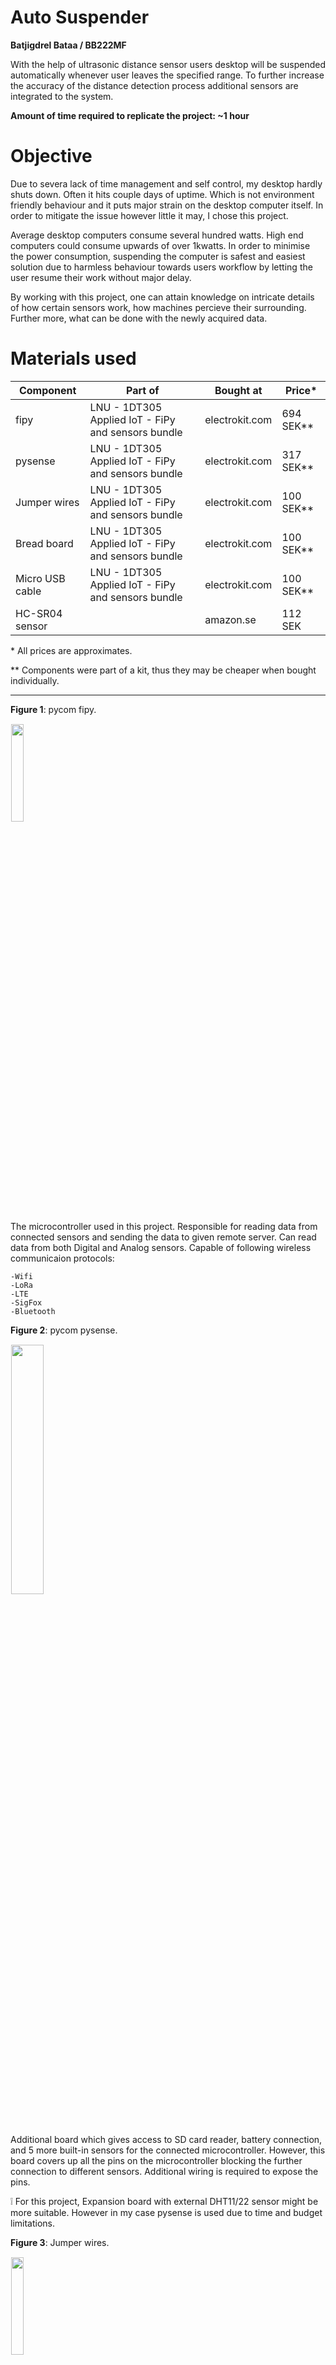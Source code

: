 # Auto Suspender

**Batjigdrel Bataa / BB222MF**

With the help of ultrasonic distance sensor users desktop will be suspended automatically whenever user leaves the specified range. To further
increase the accuracy of the distance detection process additional sensors are integrated to the system.

**Amount of time required to replicate the project: ~1 hour**

# Objective

Due to severa lack of time management and self control, my desktop hardly shuts down. Often it hits couple days of uptime. Which is not environment
friendly behaviour and it puts major strain on the desktop computer itself. In order to mitigate the issue however little it may, I chose this project.

Average desktop computers consume several hundred watts. High end computers could consume upwards of over 1kwatts. In order to minimise the power
consumption, suspending the computer is safest and easiest solution due to harmless behaviour towards users workflow by letting the user resume 
their work without major delay. 

By working with this project, one can attain knowledge on intricate details of how certain sensors work, how machines percieve their surrounding.
Further more, what can be done with the newly acquired data.

# Materials used

Component | Part of | Bought at | Price* 
-| -| -| -
fipy                 |LNU - 1DT305 Applied IoT - FiPy and sensors bundle | electrokit.com | 694 SEK**
pysense              |LNU - 1DT305 Applied IoT - FiPy and sensors bundle | electrokit.com | 317 SEK**
Jumper wires         |LNU - 1DT305 Applied IoT - FiPy and sensors bundle | electrokit.com | 100 SEK**
Bread board          |LNU - 1DT305 Applied IoT - FiPy and sensors bundle | electrokit.com | 100 SEK**
Micro USB cable      |LNU - 1DT305 Applied IoT - FiPy and sensors bundle | electrokit.com | 100 SEK**
HC-SR04 sensor       || amazon.se | 112 SEK

\* All prices are approximates.

\** Components were part of a kit, thus they may be cheaper when bought individually.


---

**Figure 1**: pycom fipy. 

<img style="display:block; padding:1px;border:1px #eee;width:20%;" src="./images/fipy.png" />

The microcontroller used in this project. Responsible for reading data from connected sensors and sending the data to given remote server. Can 
read data from both Digital and Analog sensors. Capable of following wireless communicaion protocols:

    -Wifi 
    -LoRa
    -LTE
    -SigFox 
    -Bluetooth

**Figure 2**: pycom pysense. 

<img style="display:block; padding:1px;border:1px #eee;width:32%;" src="./images/PysenseII.png" />

Additional board which gives access to SD card reader, battery connection, and 5 more built-in sensors for the connected microcontroller. However,
this board covers up all the pins on the microcontroller blocking the further connection to different sensors. Additional wiring is required to
expose the pins.

:grey_exclamation: For this project, Expansion board with external DHT11/22 sensor might be more suitable. However in my case pysense is 
used due to time and budget limitations.

**Figure 3**: Jumper wires. 

<img style="display:block; padding:1px;border:1px #eee;width:20%;" src="./images/JumperWires.png" />

Main connection method used in this project. It is a Male-to-Male type.

**Figure 4**: Bread board. 

<img style="display:block; padding:1px;border:1px #eee;width:30%;" src="./images/BreadBoard.png" />

Serve as a base of connection. Board is divided into two halves. Each halve has horzintal internal connection. Meaning, under the hood 'a' pin 
is connected to 'b' ping next to it, same goes for rest of the pin untill 'e'. The right half of the board follows same pattern, letter 'f'
through 'j' is connected but not with the any pin above or below the row. Only exception is power rails denoted by the red and blue lines along
the left and right edges. Unlike general pins in the middle, power pins are connected vertically, along coloured lines.

**Figure 5**: HC-SR04 ultrasonic distance sensor. 

<img style="display:block; padding:1px;border:1px #eee;width:20%;" src="./images/HC-SR04.png" />

A sensor that uses ultrasonic sound wave to detect the distance. It sends sound wave then catches the echo of it when it bounces back on 
nearest object. Speed of sound will be used to complete the calculation. 


# Computer setup 

With the components at hand, next thing to prepare is how the software side of things are handled. First, text editor of choice, I have used the 
Visual Studio Code, a well known main stream IDE. However plugin for interfacing with the microcontroller behaves oddly in certain scenario on 
my machine when using Visual Studio Code. Thus, uploading and interacting with the microcontroller will be handled by Atom IDE. Specifically 
PyMakr plugin on Atom IDE. If you comfortable with using Atom, I suggest solely using Atom since you won't have to juggle between programs. 
On the other hand, if you have a prefered text editor, you can use that to write the code and use Atoms PyMakr plugin to only run and upload
the code to microcontroller.

## Steps - Can be followed on Arch Linux

1. Installing Atom
```
yay -S atom
```

The package manager should take care of all the dependencies. In case installation process yield conflict error concerning Node.js, try removing
any existing version of Node.js from your system. Reason is Atom uses older version of Node.js as of writing this.

2. Installing PyMakr

After installing Atom, a plugin called PyMakr is required to connect to the microcontroller. Installation process is illustrated in the following
[link](https://docs.pycom.io/gettingstarted/software/atom/).

3. Updating firmware

Finally, it is recommended to update the firmware of your microcontroller. With pycom devices, official program is provided from the vendor, which 
can be downloaded from the following [link](https://software.pycom.io/downloads/linux-1.16.5.html). When doing so on Linux additional packages are 
required.

```
pacman -S dialog
pacman -S python-pyserial
```


# Putting everything together:

**Figure 6**: Wiring. 

<img style="display:block;margin:1px auto;padding:1px;border:1px #eee;width:100%;" src="./images/WiringOfAutoSuspend.png" />

Connection between pysense and fipy follows exact connection of how it would have connected if we plug the two directly. Only difference is our 
connection leave some of the fipys pins exposed. By doing so, we can attach the external HC-SR04 sensor. Which has 4 pins, Vcc, Trig, Echo, Gnd. Vcc pin
is connected to 5v rail on the bottom which draws power from left most pin on the top of fipy; orientation follows the picture shown on figure 6.
The external sensor is grounded on top most rail of the breadboard which is connected to second pin from the top left of fipy, next to the 5v pin.
Afterwards, Trig pin is connected to bottom fourth pin from the right. Finally, Echo ping is connected right next to the Trig pin.

As our system will be used indoor next to the desktop, power will be  provided from the desktop itself. Meaning, power consumption of the system should
not be a issue. If the microcontroller is connected to USB 3.0 port it can deliver up to 900mA current. According to the official 
documentation fipy consumes 137mA when in WiFi client mode. Additionally, HC-SR04 sensor consumes 15mA when actively working. The total
current consumption of the system sums up to ~152mA which puts it roughly around Low-power device category of USB 3.0 power standars. Finally, since 
USB 3.0/2.0 is 5v, total power consumption of the system will be 0.76 watts.

# Platform

Auto Suspender uses Node Red for managing the data recieved from the microcontroller by filtering, transmiting, and executing. The platform is 
chosen due to how much possiblity it offers. Since it is self hosted and offers drag-n-drop style coding blocks, a functionality user can achieve
is vast. Thus the platform is chosen without doubt. 

As I mentioned above, this platform is self hosted, meaning no additional fee is required than operational cost of the host machine.

**Figure 7**: Node-Red input options. 

<img style="display:block;padding:1px;border:1px #eee;width:80%;" src="./images/Node-RED.png" />

Node-Red can recieve packets from the microcontroller through UDP, TCP, MQTT and few more options. In this project UDP protocol will be used due
to ease of use. Furthermore, other options doesn't offer noticeable difference in our use case. The UDP message will contain JSON formated 
message. 

**Figure 8**: Node-Red 'function' block. 

<img style="display:block;width:40%;" src="./images/functionBlock.png" />

With the message recieved at Node-Red, 'function' blocks can be used to filter the specific data from the message. After filtered, 
message can be sent to chosen dashboard node to be illustrated. Furthermore, addendum to showing the data on the dashboard, filtered data can be 
uploaded to connected MongoDB; Node-Red offers dedicated block for this. 

**Figure 9**: Node-Red 'exec' block. 

<img style="display:block;width:40%;" src="./images/execBlock.png" />

Finally, Node-Red can execute given system commands through its 'exec'
block. Command to execute can be provided from either the message sent from the microcontroller or from the block itself.

Cloud based platform features are limited to what the vendor provides thus Node-Red should offer more options. On the downside it may lack when 
it comes to visual aesthetics. However, as that is not the main concern of this project it won't affect the choice. 

Scaleability considred, since this system is meant for single user Node-Red should be able to handle the demand with ease. 

# The code

Calculating the distance
---
Ultrasonic distance sensor works by sending high-frequency(40kHz) sound waves from the *Trigger* pin then catching the bounced echo on *Echo* pin.
```python
ECHO = Pin('P10', mode=Pin.IN) 
TRIGGER = Pin('P9', mode=Pin.OUT)
```
In order to ouput a soundwave, mode of the pin connected to *Trigger* should be *OUT*. As for the *Echo* it should be *IN*.  According to the 
connection diagram on *Figure 6*, pins mentioned above will be *P10* and *P9*.

```python
def calculateTime():
    # TRIGGER pulse LOW for 2us (just in case)
    TRIGGER(0)
    utime.sleep_us(2)
    # TRIGGER HIGH for a 10us pulse
    TRIGGER(1)
    utime.sleep_us(10)
    TRIGGER(0)

    # Wait for the rising edge of the ECHO then start timer
    while ECHO() == 0:
        pass
    start = utime.ticks_us()

    # Wait for end of ECHO pulse then stop timer
    while ECHO() == 1:
        pass
    finish = utime.ticks_us()

    # Pause for 20ms to prevent overlapping ECHOs
    utime.sleep_ms(20)

    return (utime.ticks_diff(start, finish))
```
In the *calculateTime* method, sound wave is emited for duration of 10 nano seconds. Afterwards, starting time of the emission noted on 
*start* variable. Finally, when *Echo* pin recieves a sound wave, time it arrived is saved on *finish* variable. At the end of the method,
it returns time difference between the two noted time. Which indicates round trip time of the sound wave.

```python
def calculateDistance(temp):
    # SoundSpeed = 20.05 * (Tk)**0.5
    # Tk = 273.15 + Tc
    soundSpeed = 20.05 * (273.16 + temp) ** 0.5
    print("Speed of sound in current environment: ", round(soundSpeed))

    # Distance to an object = ((speed of sound in the air)*time)/2
    time = calculateTime()
    soundSpeed /= -10000
    distance = (time * soundSpeed)/2
    print("Distance from the monitor to user: ", round(distance), "cm.")
    return round(distance)
```
The *calculateDistance* method uses speed of sound and the time from previous method to calculate distance between the sensor and any object in
front of it. During the calculation temperature is used to improve the accuracy. The speed of sound is affected by several factors. Including,
Humidity and Air pressure, however the degree which those two affect are minimal to the point where it can be ignored safely for this project.
More important factor is ambient temperature, which makes noticeable difference. In most calculations ambient temperature is assumed to be 20 
degree celsuis which results 343m/s speed of sound. In my current environment sound will travel 5m/s faster due to 8 degree warmer
condition. With the temperature factor considered, distance will be calculated by dividing round trip distance by two. 

The temperature used in the distance calculation is collected from the built-in sensor of pysense. The pycom provides necessary [files and a 
instruction](https://docs.pycom.io/tutorials/expansionboards/sensing/) to use the sensors.

P.S. Meter per Second is converted to Cintemeter per Nanosecond in calculation.


Verifying the absence of a user.
---
In order mitigate false reads and possible inconvienences caused by instant suspend, verification steps are added. 
```python
absenceCnt = 0
```
First, dedicated counter variable is declared with value zero inside main method above the infinite loop.

```python
# Update distance every second.
distance = DistanceSensor.calculateDistance(temp)
if (distance > 70):
    absenceCnt += 1
elif (distance <= 70 and absenceCnt != 0):
    absenceCnt -= 1
```
Previously declared variable is increased every time sensor doesn't detect any object inside 70cm perimeter in front of the sensor inside 15
degree window. If sensor continue to not detect any object for the next 4 successive read system consider user left the desktop and proceeds
to next action. However, during this successive reads, if sensors returns below 70 value, *absenceCnt* variable is decreased by one. Making 
the verification level lower and if this continues, system will return to initial state.

```python
if (absenceCnt == 5):
    absenceCnt = 0
```
If system succesfully verify user is left, counter is resetted. By the time counter resets, Node-Red should be executing suspend command.

```javascript
if (verify == 5){
    let executionInfo = {"Date": utc, "CommandExecuted": command};
    msg.payload = executionInfo;
    return msg;
}
```
Code snippet above is from the Node-Red block, written in JavaScript. The *absenceCnt* variable is sent to Node-Red and double checked there
before continueing.

Network connection
---

```python
wlan.connect('WorldsFastestWiFi', auth=(WLAN.WPA2, '42069'))
```
When connecting to the WiFi, name of the WiFi and the password should be replaced on the line above, inside *boot.py* file.

# Transmitting the data / connectivity

The microcontroller sends JSON containing all the sensor value every seconds. However, not every value inside are updated at the same rate. For 
instance, humidity and temperature values are updated every 20 seconds. The distance and verification counter are updated at same rate as 
the upload rate. At last, the command variable is constant and updated manually by user, if desires.
```python
resultDict = {
    "Humidity":    str(humid),
    "Temperature": str(temp),
    "Distance":    str(distance),
    "Verify":      str(absenceCnt),
    "Command":     command
}

message = build_json(resultDict)
```
Package above is sent through WiFi using UDP protocol. Once the package is sent Node-Red recieves it through 'upd-in' block. On the block, port 
to be used is specified.

**Figure 10**: Editing 'udp-in' block.

<img style="display:block;width:40%;" src="./images/udpInBlock.png" />

Now on the microcontroller side, same port number is used along with IP address of the host machine running the Node-Red.
```python
def sendData(message, expectResponse):
    addr = socket.getaddrinfo('192.168.43.202', 1880)[0][-1]
    s.sendto(message, addr)
    print('Message sent.')
```

The WiFi is most logical solution to the connection requirement of this project. Since, connection is made between the desktop and the 
microcontroller in a same room. Long range was not the requirement. Neither power consumption due to how the system is basically connected to
the wall plug, albeit through the desktop itself. Regardless of the situation, initially LoRa connectivity was tested. Unfortunately, 
quality of the Helium coverage in the area was too weak to acknowledge the connection attempt. The Things Network had no coverage at all.

Due to the advantages mentioned above, rate at data is sent is catered toward responsivenes of the system.

Connection between the microcontroller and the desktop is solely one way connection, where data flows from microcontroller to desktop. Thus UDP 
protocol serves the purposes without issue. Additionally, due to WiFi being used protocols with optimized package sizes, such as MQTT 
is not necessary.

# Presenting the data

Data is preserved for indefinite amount of time. Since, data is stored locally. 
New entry is added to the database in two situation. 

    - Change in temperature or humidity: New temperature and humidity is uploaded.
    
    - Verified absence of a user: The command and date and time at which it got executed.

MongoDB is used as a databse in this system. Main reason is well integration with Node-Red. A dedicated block is used to write new data to 
MongoDB, where user only need to specify 
1. Database name 
2. Collection name
3. Operation

As name suggest, this system suspends the users desktop based on the absence of a user. This action is triggered by value called 'verify'. How 
this value fluctuates depending on the different distances user appear from the desktop is explained on **The code** part.
If the value hits 5, Node-Red executes following command sent from the microcontroller:
```bash
systemctl suspend
```

:grey_exclamation: Command above is only executeable on a Linux machine running init system *SystemD*. The command may vary depending on the 
init system and/or operating system.

**Figure 11**: Dashboard.

<img style="display:block;width:100%;" src="./images/dashBoard.png" />

# Finalizing the desing